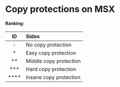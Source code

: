 # Copy protections on MSX  

#### Ranking:  

| ID | Sides | 
| :------------: | :------------|
| -    | No copy protection     |
| *    | Easy copy protection   |
| **   | Middle copy protection |
| ***  | Hard copy protection   |
| **** | Insane copy protection |




